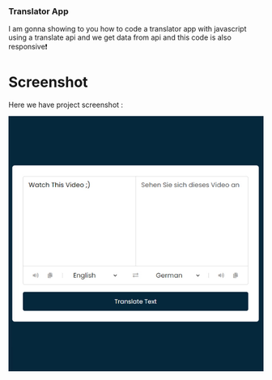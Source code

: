 ### Translator App
I am gonna showing to you how to code a translator app with javascript using a translate api and we get data from api and this code is also responsive❗️


# Screenshot
Here we have project screenshot :

![screenshot](screenshot.jpg)
